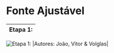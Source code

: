 # Fonte Ajustável

|Etapa 1:|
|:---:|
![Etapa 1:](https://www.istoedinheiro.com.br/wp-content/uploads/sites/17/2022/02/tilapia-e1645622421681.jpg)
|Autores: João, Vitor & Volglas|
